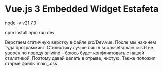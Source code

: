 # Vue.js 3 Embedded Widget Estafeta

node -v
v21.7.3

npm install
npm run dev

Верстаем статичную верстку в файле src/Dev.vue. После мы накинем туда программинг. Стилистику лучше пиш в src/assets/main.css
Я не уверен по поводу tailwind - боюсь будет конфликтовать с нашей стилитикой. Поэтому давай делать в отрыве, чистую.
Также положил старые файлы main_.css